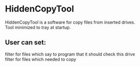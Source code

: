 HiddenCopyTool
==============
HiddenCopyTool is a software for copy files from inserted drives.  
Tool minimized to tray at startup.

User can set:  
-------------
filter for files which say to program that it should check this drive  
filter for files which needed to copy  